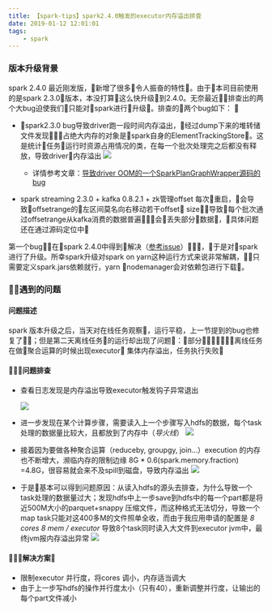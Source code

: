 ```yaml
---
title: 【spark-tips】spark2.4.0触发的executor内存溢出排查
date: 2019-01-12 12:01:01
tags:
	- spark
---
```


### 版本升级背景

spark 2.4.0 最近刚发版，新增了很多令人振奋的特性。由于本司目前使用的是spark 2.3.0版本，本没打算这么快升级到2.4.0。无奈最近排查出的两个大bug迫使我们只能对spark进行升级。排查的两个bug如下：

- spark2.3.0 bug导致driver跑一段时间内存溢出，经过dump下来的堆转储文件发现占绝大内存的对象是spark自身的ElementTrackingStore。这是统计任务运行时资源占用情况的类，在每一个批次处理完之后都没有释放，导致driver内存溢出 
    ![](http://jacobs.wanhb.cn/images/memory.png)

    - 详情参考文章：[导致driver OOM的一个SparkPlanGraphWrapper源码的bug](https://www.cnblogs.com/bethunebtj/p/9103547.html)
- spark streaming 2.3.0 + kafka 0.8.2.1 + zk管理offset 每次重启，会导致offsetrange的左区间莫名向右移动若干offset size，导致每个批次通过offsetrange从kafka消费的数据普遍会丢失部分数据，具体问题还在通过源码定位中

第一个bug在spark 2.4.0中得到解决（[参考issue](https://issues.apache.org/jira/browse/SPARK-23670)），于是对spark进行了升级。所幸spark升级对spark on yarn这种运行方式来说非常解耦，只需要定义spark.jars依赖就行，yarn nodemanager会对依赖包进行下载。

### 遇到的问题

#### 问题描述
spark 版本升级之后，当天对在线任务观察，运行平稳，上一节提到的bug也修复了；但是第二天离线任务的运行却出现了问题：部分离线任务在做聚合运算的时候出现executor 集体内存溢出，任务执行失败

#### 问题排查

- 查看日志发现是内存溢出导致executor触发钩子异常退出

    ![](http://jacobs.wanhb.cn/images/spark_1.png)

- 进一步发现在某个计算步骤，需要读入上一个步骤写入hdfs的数据，每个task处理的数据量比较大，且都放到了内存中（*导火线*）
    ![](http://jacobs.wanhb.cn/images/spark_2.png)

- 接着因为要做各种聚合运算（reduceby, groupgy, join…）execution 的内存也不断增大，濒临内存的限制边缘 8G * 0.6(spark.memory.fraction) =4.8G，很容易就会来不及spill到磁盘，导致内存溢出
    ![](http://jacobs.wanhb.cn/images/spark_2.png)

- 于是基本可以得到问题原因：从读入hdfs的源头去排查，为什么导致一个task处理的数据量过大；发现hdfs中上一步save到hdfs中的每一个part都是将近500M大小的parquet+snappy 压缩文件，而这种格式无法切分，导致一个map task只能对这400多M的文件照单全收，而由于我应用申请的配置是 *8 cores 8 mem / executor* 导致8个task同时读入大文件到executor jvm中，最终jvm报内存溢出异常
    ![](http://jacobs.wanhb.cn/images/spark_4.png)

#### 解决方案
- 限制executor 并行度，将cores 调小，内存适当调大
- 由于上一步写hdfs的操作并行度太小（只有40），重新调整并行度，让输出的每个part文件减小
